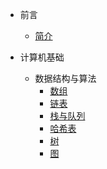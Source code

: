 - 前言
    - [简介](zh-cn/README.md)

- 计算机基础
	- 数据结构与算法
		- [数组](zh-cn/1_计算机基础/数据结构与算法/数组.md)
		- [链表](zh-cn/1_计算机基础/数据结构与算法/链表.md)
		- [栈与队列](zh-cn/1_计算机基础/数据结构与算法/栈与队列.md)
		- [哈希表](zh-cn/1_计算机基础/数据结构与算法/哈希表.md)
		- [树](zh-cn/1_计算机基础/数据结构与算法/树.md)
		- [图](zh-cn/1_计算机基础/数据结构与算法/图.md)
